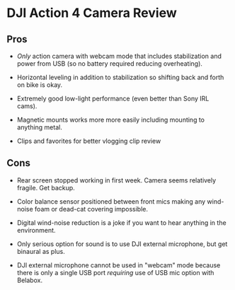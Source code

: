 # DJI Action 4 Camera Review

## Pros

* *Only* action camera with webcam mode that includes stabilization and power from USB (so no battery required reducing overheating).

* Horizontal leveling in addition to stabilization so shifting back and forth on bike is okay.

* Extremely good low-light performance (even better than Sony IRL cams).

* Magnetic mounts works more more easily including mounting to anything metal.

* Clips and favorites for better vlogging clip review

## Cons

* Rear screen stopped working in first week. Camera seems relatively fragile. Get backup.

* Color balance sensor positioned between front mics making any wind-noise foam or dead-cat covering impossible.

* Digital wind-noise reduction is a joke if you want to hear anything in the environment.

* Only serious option for sound is to use DJI external microphone, but get binaural as plus.

* DJI external microphone cannot be used in "webcam" mode because there is only a single USB port *requiring* use of USB mic option with Belabox.
